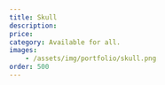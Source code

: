```yaml
---
title: Skull
description:
price: 
category: Available for all.
images: 
    - /assets/img/portfolio/skull.png
order: 500
---
```

